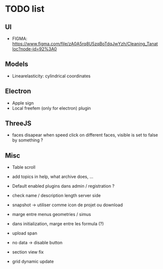 # TODO list

## UI

- FIGMA: https://www.figma.com/file/zA0A5rq8U5zqBoTdqJwYzh/Cleaning_Tanatloc?node-id=92%3A0

## Models

- Linearelasticity: cylindrical coordinates

## Electron

- Apple sign
- Local freefem (only for electron) plugin

## ThreeJS

- faces disapear when speed click on different faces, visible is set to false by something ?

## Misc

- Table scroll

- add topics in help, what archive does, ...

- Default enabled plugins dans admin / registration ?

- check name / description length server side

- snapshot -> utiliser comme icon de projet ou download

- marge entre menus geometries / simus

- dans initialization, marge entre les formula (?)

- upload span

- no data -> disable button

- section view fix

- grid dynamic update

